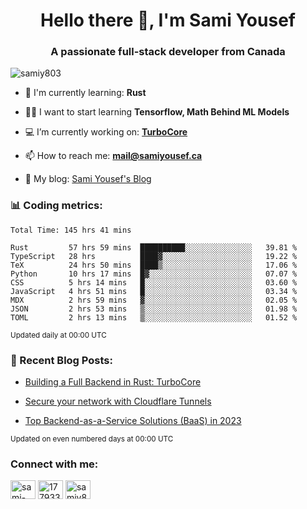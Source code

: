 <h1 align="center">Hello there 👋, I'm Sami Yousef</h1>
<h3 align="center">A passionate full-stack developer from Canada</h3>

<p align="left"> <img src="https://komarev.com/ghpvc/?username=samiy803&label=Profile%20views&color=0e75b6&style=flat" alt="samiy803" /> </p>

- 🌱 I'm currently learning: **Rust**

- 👨‍💻 I want to start learning **Tensorflow, Math Behind ML Models**

- 💻 I’m currently working on: **[TurboCore](https://github.com/samiy803/TurboCore)**

- 📫 How to reach me: **mail@samiyousef.ca**

- 📝 My blog: [Sami Yousef's Blog](https://blog.samiyousef.ca)

<h3 align="left">📊 Coding metrics:</h3>
<!--START_SECTION:waka-->

```text
Total Time: 145 hrs 41 mins

Rust         57 hrs 59 mins  ██████████░░░░░░░░░░░░░░░   39.81 %
TypeScript   28 hrs          ████▓░░░░░░░░░░░░░░░░░░░░   19.22 %
TeX          24 hrs 50 mins  ████▒░░░░░░░░░░░░░░░░░░░░   17.06 %
Python       10 hrs 17 mins  █▓░░░░░░░░░░░░░░░░░░░░░░░   07.07 %
CSS          5 hrs 14 mins   █░░░░░░░░░░░░░░░░░░░░░░░░   03.60 %
JavaScript   4 hrs 51 mins   █░░░░░░░░░░░░░░░░░░░░░░░░   03.34 %
MDX          2 hrs 59 mins   ▓░░░░░░░░░░░░░░░░░░░░░░░░   02.05 %
JSON         2 hrs 53 mins   ▒░░░░░░░░░░░░░░░░░░░░░░░░   01.98 %
TOML         2 hrs 13 mins   ▒░░░░░░░░░░░░░░░░░░░░░░░░   01.52 %
```

<!--END_SECTION:waka-->
<sup>Updated daily at 00:00 UTC</sup>

<h3 align="left">📝 Recent Blog Posts:</h3>

<!-- BLOG-POST-LIST:START -->
- [Building a Full Backend in Rust: TurboCore](https://blog.samiyousef.ca/building-a-full-backend-in-rust-turbocore/)

- [Secure your network with Cloudflare Tunnels](https://blog.samiyousef.ca/secure-your-network-with-cloudflare-tunnels/)

- [Top Backend-as-a-Service Solutions &lpar;BaaS&rpar; in 2023](https://blog.samiyousef.ca/comparing-backend-as-a-service-solutions-a-complete-guide/)
<!-- BLOG-POST-LIST:END -->
<sup>Updated on even numbered days at 00:00 UTC</sup>

<h3 align="left">Connect with me:</h3>
<p align="left">
<a href="https://linkedin.com/in/sami-yousef" target="blank"><img align="center" src="https://raw.githubusercontent.com/rahuldkjain/github-profile-readme-generator/master/src/images/icons/Social/linked-in-alt.svg" alt="sami-yousef" height="30" width="40" /></a>
<a href="https://stackoverflow.com/users/17793354" target="blank"><img align="center" src="https://raw.githubusercontent.com/rahuldkjain/github-profile-readme-generator/master/src/images/icons/Social/stack-overflow.svg" alt="17793354" height="30" width="40" /></a>
<a href="https://www.leetcode.com/samiy8030" target="blank"><img align="center" src="https://raw.githubusercontent.com/rahuldkjain/github-profile-readme-generator/master/src/images/icons/Social/leet-code.svg" alt="samiy8030" height="30" width="40" /></a>
</p>
